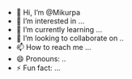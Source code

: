 - 👋 Hi, I’m @Mikurpa
- 👀 I’m interested in ...
- 🌱 I’m currently learning ...
- 💞️ I’m looking to collaborate on ..
- 📫 How to reach me ...
- 😄 Pronouns: ..
- ⚡ Fun fact: ...

<!---
Mikurpa/Mikurpa is a ✨ special ✨ repository because its `README.md` (this file) appears on your GitHub profile.
You can click the Preview link to take a look at your changes.
--->
